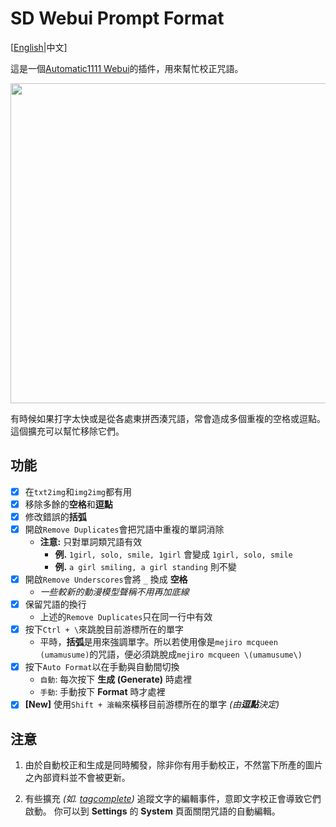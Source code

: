 ﻿# SD Webui Prompt Format
[[English](README.md)|中文]

這是一個[Automatic1111 Webui](https://github.com/AUTOMATIC1111/stable-diffusion-webui)的插件，用來幫忙校正咒語。

<p align="center"><img src="Demo.jpg" width=512></p>

有時候如果打字太快或是從各處東拼西湊咒語，常會造成多個重複的空格或逗點。這個擴充可以幫忙移除它們。

## 功能
- [x] 在`txt2img`和`img2img`都有用
- [x] 移除多餘的**空格**和**逗點**
- [x] 修改錯誤的**括弧**
- [x] 開啟`Remove Duplicates`會把咒語中重複的單詞消除
  - **注意:** 只對單詞類咒語有效
    - **例.** `1girl, solo, smile, 1girl` 會變成 `1girl, solo, smile`
    - **例.** `a girl smiling, a girl standing` 則不變
- [x] 開啟`Remove Underscores`會將 `_` 換成 **空格**
  - *一些較新的動漫模型聲稱不用再加底線*
- [x] 保留咒語的換行
  - 上述的`Remove Duplicates`只在同一行中有效
- [x] 按下`Ctrl + \`來跳脫目前游標所在的單字
  - 平時，**括弧**是用來強調單字。所以若使用像是`mejiro mcqueen (umamusume)`的咒語，便必須跳脫成`mejiro mcqueen \(umamusume\)`
- [x] 按下`Auto Format`以在手動與自動間切換
  - `自動`: 每次按下 **生成 (Generate)** 時處裡
  - `手動`: 手動按下 **Format** 時才處裡
- [x] **[New]** 使用`Shift + 滾輪`來橫移目前游標所在的單字 *(由**逗點**決定)*

## 注意
1. 由於自動校正和生成是同時觸發，除非你有用手動校正，不然當下所產的圖片之內部資料並不會被更新。

2. 有些擴充 *(如. [tagcomplete](https://github.com/DominikDoom/a1111-sd-webui-tagcomplete))* 追蹤文字的編輯事件，意即文字校正會導致它們啟動。
你可以到 **Settings** 的 **System** 頁面關閉咒語的自動編輯。